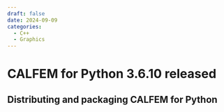```yaml
---
draft: false 
date: 2024-09-09
categories:
  - C++
  - Graphics
---
```


# CALFEM for Python 3.6.10 released


<!-- more -->

## Distributing and packaging CALFEM for Python

